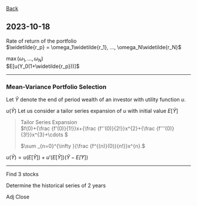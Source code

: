
[Back](../00.md)

## 2023-10-18

Rate of return of the portfolio  
$\widetilde{r_p} = \omega_1\widetilde{r_1}, ..., \omega_N\widetilde{r_N}$

$\max (\omega_1, ..., \omega_N)$  
$E[u(Y_0(1+\widetilde{r_p}))]$

---

### Mean-Variance Portfolio Selection

Let $\widetilde{Y}$ denote the end of period wealth of an investor with utility function $u$.

$u(\widetilde{Y})$ Let us consider a tailor series expansion of $u$ with initial value $E[\widetilde{Y}]$

> Tailor Series Expansion  
>$f(0)+{\frac {f'(0)}{1!}}x+{\frac {f''(0)}{2!}}x^{2}+{\frac {f'''(0)}{3!}}x^{3}+\cdots $
>
>$\sum _{n=0}^{\infty }{\frac {f^{(n)}(0)}{n!}}x^{n}.$

$u(\widetilde{Y}) = u(E[\widetilde{Y}]) + u'(E[\widetilde{Y}])(\widetilde{Y}-E\widetilde[Y])$

---

Find 3 stocks

Determine the historical series of 2 years

Adj Close

